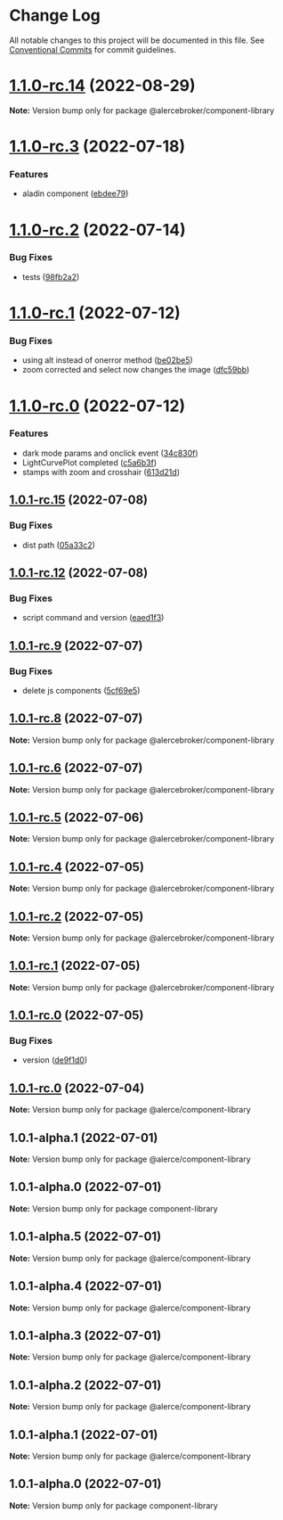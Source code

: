 # Change Log

All notable changes to this project will be documented in this file.
See [Conventional Commits](https://conventionalcommits.org) for commit guidelines.

# [1.1.0-rc.14](https://github.com/alercebroker/frontendcitos/compare/v1.1.0-rc.13...v1.1.0-rc.14) (2022-08-29)

**Note:** Version bump only for package @alercebroker/component-library





# [1.1.0-rc.3](https://github.com/alercebroker/frontendcitos/compare/v1.1.0-rc.2...v1.1.0-rc.3) (2022-07-18)


### Features

* aladin component ([ebdee79](https://github.com/alercebroker/frontendcitos/commit/ebdee7949255a6a7a013c1d06bb0cee001446cfa))





# [1.1.0-rc.2](https://github.com/alercebroker/frontendcitos/compare/v1.1.0-rc.1...v1.1.0-rc.2) (2022-07-14)


### Bug Fixes

* tests ([98fb2a2](https://github.com/alercebroker/frontendcitos/commit/98fb2a29a8f624dc84e938cbfc6211522430830b))





# [1.1.0-rc.1](https://github.com/alercebroker/frontendcitos/compare/v1.1.0-rc.0...v1.1.0-rc.1) (2022-07-12)


### Bug Fixes

* using alt instead of onerror method ([be02be5](https://github.com/alercebroker/frontendcitos/commit/be02be5bbbcd72248356ffa28478501a1144d28e))
* zoom corrected and select now changes the image ([dfc59bb](https://github.com/alercebroker/frontendcitos/commit/dfc59bbfdbd224d7d10fe77e823d8c8171a0d070))





# [1.1.0-rc.0](https://github.com/alercebroker/frontendcitos/compare/v1.0.1-rc.16...v1.1.0-rc.0) (2022-07-12)


### Features

* dark mode params and onclick event ([34c830f](https://github.com/alercebroker/frontendcitos/commit/34c830fe52bc488a40439a8748935d1f3d0488e5))
* LightCurvePlot completed ([c5a6b3f](https://github.com/alercebroker/frontendcitos/commit/c5a6b3fad613ad044be806f7de61a335c31268f8))
* stamps with zoom and crosshair ([613d21d](https://github.com/alercebroker/frontendcitos/commit/613d21d437a7d032ec0f8c0ec9e52f6c4affdc0f))





## [1.0.1-rc.15](https://github.com/alercebroker/frontendcitos/compare/v1.0.1-rc.14...v1.0.1-rc.15) (2022-07-08)


### Bug Fixes

* dist path ([05a33c2](https://github.com/alercebroker/frontendcitos/commit/05a33c2795ec9ff7c56e970b600ec7722b68eb7e))





## [1.0.1-rc.12](https://github.com/alercebroker/frontendcitos/compare/v1.0.1-rc.11...v1.0.1-rc.12) (2022-07-08)


### Bug Fixes

* script command and version ([eaed1f3](https://github.com/alercebroker/frontendcitos/commit/eaed1f39728678a75a55f78a44c86cc6defad170))





## [1.0.1-rc.9](https://github.com/alercebroker/frontendcitos/compare/v1.0.1-rc.8...v1.0.1-rc.9) (2022-07-07)


### Bug Fixes

* delete js components ([5cf69e5](https://github.com/alercebroker/frontendcitos/commit/5cf69e5b65fd63002b375917ba32fc3b06ab3e74))





## [1.0.1-rc.8](https://github.com/alercebroker/frontendcitos/compare/v1.0.1-rc.7...v1.0.1-rc.8) (2022-07-07)

**Note:** Version bump only for package @alercebroker/component-library





## [1.0.1-rc.6](https://github.com/alercebroker/frontendcitos/compare/v1.0.1-rc.5...v1.0.1-rc.6) (2022-07-07)

**Note:** Version bump only for package @alercebroker/component-library





## [1.0.1-rc.5](https://github.com/alercebroker/frontendcitos/compare/v1.0.1-rc.4...v1.0.1-rc.5) (2022-07-06)

**Note:** Version bump only for package @alercebroker/component-library





## [1.0.1-rc.4](https://github.com/alercebroker/frontendcitos/compare/v1.0.1-rc.3...v1.0.1-rc.4) (2022-07-05)

**Note:** Version bump only for package @alercebroker/component-library





## [1.0.1-rc.2](https://github.com/alercebroker/frontendcitos/compare/v1.0.1-rc.1...v1.0.1-rc.2) (2022-07-05)

**Note:** Version bump only for package @alercebroker/component-library





## [1.0.1-rc.1](https://github.com/alercebroker/frontendcitos/compare/v1.0.1-rc.0...v1.0.1-rc.1) (2022-07-05)

**Note:** Version bump only for package @alercebroker/component-library





## [1.0.1-rc.0](https://github.com/alercebroker/frontendcitos/compare/v1.0.1-rc.9...v1.0.1-rc.0) (2022-07-05)


### Bug Fixes

* version ([de9f1d0](https://github.com/alercebroker/frontendcitos/commit/de9f1d0cc072d416531af3ed979a0a85f795aa12))





## [1.0.1-rc.0](https://github.com/alercebroker/frontendcitos/compare/@alerce/component-library@1.0.1-alpha.1...@alerce/component-library@1.0.1-rc.0) (2022-07-04)

**Note:** Version bump only for package @alerce/component-library





## 1.0.1-alpha.1 (2022-07-01)

**Note:** Version bump only for package @alerce/component-library





## 1.0.1-alpha.0 (2022-07-01)

**Note:** Version bump only for package component-library





## 1.0.1-alpha.5 (2022-07-01)

**Note:** Version bump only for package @alerce/component-library





## 1.0.1-alpha.4 (2022-07-01)

**Note:** Version bump only for package @alerce/component-library





## 1.0.1-alpha.3 (2022-07-01)

**Note:** Version bump only for package @alerce/component-library





## 1.0.1-alpha.2 (2022-07-01)

**Note:** Version bump only for package @alerce/component-library





## 1.0.1-alpha.1 (2022-07-01)

**Note:** Version bump only for package @alerce/component-library





## 1.0.1-alpha.0 (2022-07-01)

**Note:** Version bump only for package component-library
